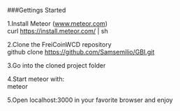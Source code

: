 ###Gettings Started

1.Install Meteor (www.meteor.com)  
curl https://install.meteor.com/ | sh  

2.Clone the FreiCoinWCD repository  
github clone https://github.com/Samsemilio/GBI.git  

3.Go into the cloned project folder   

4.Start meteor with:  
meteor  

5.Open localhost:3000 in your favorite browser and enjoy